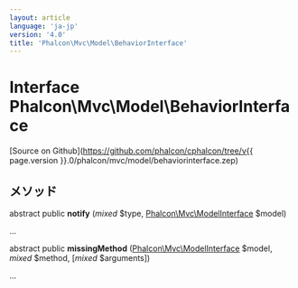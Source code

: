 ```yaml
---
layout: article
language: 'ja-jp'
version: '4.0'
title: 'Phalcon\Mvc\Model\BehaviorInterface'
---
```

# Interface **Phalcon\Mvc\Model\BehaviorInterface**

[Source on Github](https://github.com/phalcon/cphalcon/tree/v{{ page.version }}.0/phalcon/mvc/model/behaviorinterface.zep)

## メソッド

abstract public **notify** (*mixed* $type, [Phalcon\Mvc\ModelInterface](Phalcon_Mvc_ModelInterface) $model)

...

abstract public **missingMethod** ([Phalcon\Mvc\ModelInterface](Phalcon_Mvc_ModelInterface) $model, *mixed* $method, [*mixed* $arguments])

...